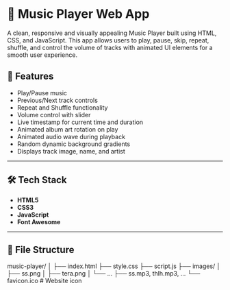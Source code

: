 # 🎵 Music Player Web App

A clean, responsive and visually appealing Music Player built using HTML, CSS, and JavaScript. This app allows users to play, pause, skip, repeat, shuffle, and control the volume of tracks with animated UI elements for a smooth user experience.

## 🚀 Features

-  Play/Pause music
-  Previous/Next track controls
-  Repeat and Shuffle functionality
-  Volume control with slider
-  Live timestamp for current time and duration
-  Animated album art rotation on play
-  Animated audio wave during playback
-  Random dynamic background gradients
-  Displays track image, name, and artist

---

## 🛠 Tech Stack

- **HTML5** 
- **CSS3** 
- **JavaScript** 
- **Font Awesome** 

---

## 📂 File Structure
music-player/
│
├── index.html 
├── style.css 
├── script.js 
├── images/
│ ├── ss.png 
│ ├── tera.png
│ └── ...
├── ss.mp3, thlh.mp3, ... 
└── favicon.ico # Website icon
